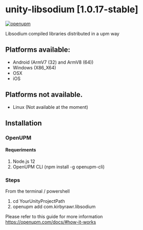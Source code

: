 # unity-libsodium [1.0.17-stable]
[![openupm](https://img.shields.io/npm/v/com.kirbyrawr.libsodium?label=openupm&registry_uri=https://package.openupm.com)](https://openupm.com/packages/com.kirbyrawr.libsodium/)

Libsodium compiled libraries distributed in a upm way

## Platforms available:
- Android (ArmV7 (32) and ArmV8 (64))
- Windows (X86_X64)
- OSX
- iOS

## Platforms not available.
- Linux (Not available at the moment)

## Installation
### OpenUPM
#### Requeriments
1. Node.js 12 
2. OpenUPM CLI (npm install -g openupm-cli)

### Steps
From the terminal / powershell
1. cd YourUnityProjectPath
2. openupm add com.kirbyrawr.libsodium

Please refer to this guide for more information
https://openupm.com/docs/#how-it-works
